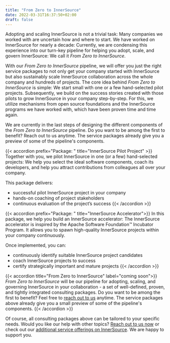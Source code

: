 ```yaml
---
title: "From Zero to InnerSource"
date: 2022-03-31T16:37:50+02:00
draft: false
---
```

  
Adopting and scaling InnerSource is not a trivial task: Many companies we worked with are uncertain how and where to start. We have worked on InnerSource for nearly a decade: Currently, we are condensing this experience into our turn-key pipeline for helping you adopt, scale, and govern InnerSource: We call it _From Zero to InnerSource_.

With our _From Zero to InnerSource_ pipeline, we will offer you just the right service packages to not only get your company started with InnerSource but also sustainably scale InnerSource collaboration across the whole company and hundreds of projects.
The core idea behind _From Zero to InnerSource_ is simple: We start small with one or a few hand-selected pilot projects. Subsequently, we build on the success stories created with those pilots to grow InnerSource in your company step-by-step. For this, we utilize mechanisms from open source foundations and the InnerSource programs we have worked with, which have been proven time and time again.

We are currently in the last steps of designing the different components of the _From Zero to InnerSource_ pipeline. Do you want to be among the first to benefit? Reach out to us anytime. The service packages already give you a preview of some of the pipeline's components.


{{< accordion prefix="Package: " title="InnerSource Pilot Project" >}}
Together with you, we pilot InnerSource in one (or a few) hand-selected projects: We help you select the ideal software components, coach its developers, and help you attract contributions from colleagues all over your company.

This package delivers:
- successful pilot InnerSource project in your company
- hands-on coaching of project stakeholders
- continuous evaluation of the project’s success
{{< /accordion >}}

{{< accordion prefix="Package: " title="InnerSource Accelerator">}}
In this package, we help you build an InnerSource accelerator: The InnerSource accelerator is inspired by the Apache Software Foundation™ Incubator Program. It allows you to spawn high-quality InnerSource projects within your company continuously.

Once implemented, you can: 
- continuously identify suitable InnerSource project candidates
- coach InnerSource projects to success
- certify strategically important and mature projects
{{< /accordion >}}

{{< accordion title="From Zero to InnerSource" label="coming soon">}}
_From Zero to InnerSource_ will be our pipeline for adopting, scaling, and governing InnerSource in your collaboration - a set of well-defined, proven, and tightly integrated consulting packages. Do you want to be among the first to benefit? Feel free to [reach out to us](mailto:mail@caprarodorner.de) anytime. The service packages above already give you a small preview of some of the pipeline's components. 
{{< /accordion >}}

Of course, all consulting packages above can be tailored to your specific needs. Would you like our help with other topics? [Reach out to us now](mailto:mail@caprarodorner.de) or check out our [additional service offerings on InnerSource](/services). We are happy to support you.
